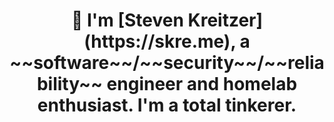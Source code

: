<h1 align="center">
   👋 I'm [Steven Kreitzer](https://skre.me), a ~~software~~/~~security~~/~~reliability~~ engineer and homelab enthusiast. I'm a total tinkerer.
</h1>
